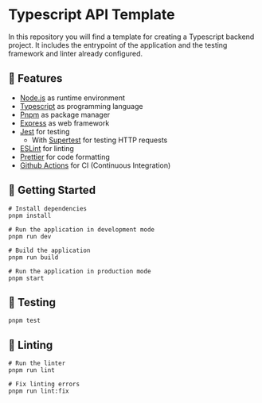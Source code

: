 # Typescript API Template

In this repository you will find a template for creating a Typescript backend project. It includes the entrypoint of the application and the testing framework and linter already configured.

## 📄 Features

- [Node.js](https://nodejs.org/en/) as runtime environment
- [Typescript](https://www.typescriptlang.org/) as programming language
- [Pnpm](https://pnpm.js.org/) as package manager
- [Express](https://expressjs.com/) as web framework
- [Jest](https://jestjs.io/) for testing
  - With [Supertest](https://github.com/ladjs/supertest) for testing HTTP requests
- [ESLint](https://eslint.org/) for linting
- [Prettier](https://prettier.io/) for code formatting
- [Github Actions](https://github.com/features/actions) for CI (Continuous Integration)

## 🚀 Getting Started

```shell
# Install dependencies
pnpm install

# Run the application in development mode
pnpm run dev

# Build the application
pnpm run build

# Run the application in production mode
pnpm start
```

## 🧪 Testing

```shell
pnpm test
```

## 💅 Linting

```shell
# Run the linter
pnpm run lint

# Fix linting errors
pnpm run lint:fix
```
